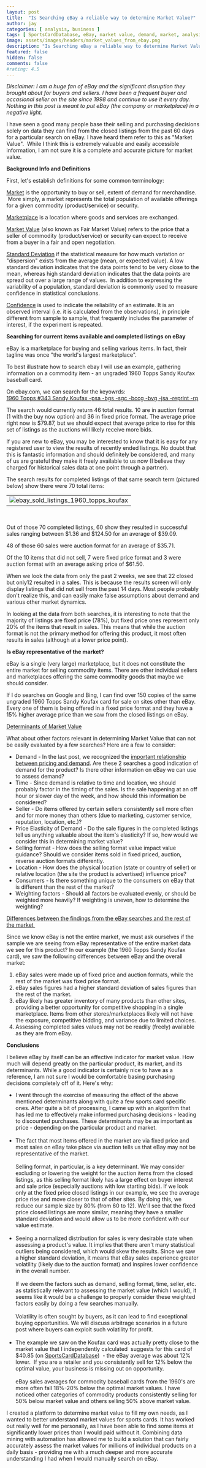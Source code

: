 ```yaml
---
layout: post
title:  "Is Searching eBay a reliable way to determine Market Value?"
author: jay
categories: [ analysis, business ]
tags: [ SportsCardDatabase, eBay, market value, demand, market, analysis ]
image: assets/images/headers/market_values_from_ebay.png
description: "Is Searching eBay a reliable way to determine Market Value?"
featured: false
hidden: false
comments: false
#rating: 4.5
---
```




<p><em>Disclaimer: I am a huge fan of eBay and the significant disruption they brought about for buyers and sellers. I have been a frequent buyer and occasional seller on the site since 1998 and continue to use it every day. Nothing in this post is meant to put eBay (the company or marketplace) in a negative light.</em></p>
<p>I have seen a good many people base their selling and purchasing decisions solely on data they can find from&nbsp;the closed listings from the past 60 days for a particular search on eBay. I have heard them refer to this as "Market Value". &nbsp;While I think this is extremely valuable and easily accessible information, I am not sure it is a complete and accurate picture for market value.</p>
<p><strong>Background Info and Definitions</strong></p>
<p>First, let's establish definitions for some common terminology:</p>
<p><span style="text-decoration: underline;">Market</span>&nbsp;is the opportunity to buy or sell, extent of demand for merchandise. &nbsp;More simply, a market represents the total population of available offerings for a given commodity (product/service) or security.</p>
<p><span style="text-decoration: underline;">Marketplace</span>&nbsp;is a location where goods and services are exchanged.&nbsp;</p>
<p><span style="text-decoration: underline;">Market Value</span>&nbsp;(also known as Fair Market Value) refers to the price that a seller of&nbsp;commodity (product/service) or security&nbsp;can expect to receive from a buyer in a fair and open negotiation.&nbsp;</p>
<p><span style="text-decoration: underline;">Standard Deviation</span>&nbsp;if the statistical measure for&nbsp;how much variation or "dispersion" exists from the average (mean, or expected value). A low standard deviation indicates that the data points tend to be very close to the mean, whereas high standard deviation indicates that the data points are spread out over a large range of values. &nbsp;In addition to expressing the variability of a population, standard deviation is commonly used to measure confidence in statistical conclusions.</p>
<p><span style="text-decoration: underline;">Confidence</span>&nbsp;is used to indicate the reliability of an estimate.&nbsp;It is an observed interval (i.e. it is calculated from the observations), in principle different from sample to sample, that frequently includes the parameter of interest, if the experiment is repeated.&nbsp;</p>
<p><strong>Searching for current items available and completed listings on eBay</strong></p>
<p>eBay is a marketplace for buying and selling various items. In fact, their tagline was once "the world's largest marketplace".</p>
<p>To best illustrate how to search ebay I will use an example, gathering information on a commodity item - an ungraded 1960 Topps Sandy Koufax baseball card.&nbsp;</p>
<p>On ebay.com, we can search for the keyowrds:<br /><a href="http://www.ebay.com/sch/i.html?_trksid=p5197.m570.l1313&amp;_nkw=1960+Topps+%23343+Sandy+Koufax+-psa+-bgs+-sgc+-bccg+-bvg+-jsa+-reprint+-rp&amp;_sacat=0" target="_blank">1960 Topps #343 Sandy Koufax -psa -bgs -sgc -bccg -bvg -jsa -reprint -rp</a></p>
<p>The search would currently return 46 total results. 10 are in auction format (1 with the buy now option) and 36 in fixed price format. The average price right now is $79.87, but we should expect that average price to rise for this set of listings as the auctions will likely receive more bids.</p>
<p>If you are new to eBay, you may be interested to know that it is easy for any registered user to view the results of recently ended listings.&nbsp;No doubt that this is fantastic information and should definitely be considered, and many of us are grateful they make it freely available to us now (I believe they charged for historical sales data at one point through a partner).</p>
<p>The search results for completed listings of that same search term (pictured below) show there were 70 total items:</p>
<table cellspacing="0" cellpadding="0">
<tbody>
<tr>
<td><img src="{{ site.baseurl }}/assets/images/ebay_sold_listings_1960_topps_koufax.gif" alt="ebay_sold_listings_1960_topps_koufax" /></td>
</tr>
</tbody>
</table>
<p>&nbsp;</p>
<p>Out of those 70 completed listings, 60 show they resulted in successful sales ranging between $1.36 and $124.50 for an average of $39.09.</p>
<p>48 of those 60 sales were auction format for an average of $35.71.</p>
<p>Of the 10 items that did not sell, 7 were fixed price format and 3 were auction format with an average asking price of $61.50.</p>
<p>When we look the data from only the past 2 weeks, we see that 22 closed but only12 resulted in a sales. This is because the results screen will only display listings that did not sell from the past 14 days. Most people probably don't realize this, and can easily make false assumptions about demand and various other market dynamics.</p>
<p>In looking at the data from both searches, it is interesting to note that the majority of listings are fixed price (78%), but fixed price ones represent only 20% of the items that result in sales. This means that while the auction format is not the primary method for offering this product, it most often results in sales (although at a lower price point).&nbsp;</p>
<p><span style="font-weight: bold;">Is eBay representative of the market?</span></p>
<p>eBay is a single (very large) marketplace, but it does not constitute the entire market for selling commodity items. There are other individual sellers and marketplaces offering the same commodity goods that maybe we should consider. &nbsp;</p>
<p>If I do searches on Google and Bing, I can find over 150 copies of the same ungraded 1960 Topps Sandy Koufax card for sale on sites other than eBay. Every one of them is being offered in a fixed price format and they have a 15% higher average price than we saw from the closed listings on eBay.&nbsp;</p>
<p><span style="text-decoration: underline;">Determinants of Market Value</span></p>
<p>What about other factors relevant in determining Market Value that can not be easily evaluated by a few searches? Here are a few to consider:</p>
<ul>
<li>Demand - In the last post, we recognized the&nbsp;<a href="/post/2012/08/20/Making-Sense-of-Demand-and-Pricing.aspx">important relationship between pricing and demand</a>. Are these 2 searches a good indication of demand for the product? Is there other information on eBay we can use to assess demand?&nbsp;</li>
<li>Time - Since demand is relative to time and location, we should probably factor in the timing of the sales. Is the sale happening at an off hour or slower day of the week, and how should this information be considered?</li>
<li>Seller - Do items offered by certain sellers consistently sell more often and for more money than others (due to marketing, customer service, reputation, location, etc.)?&nbsp;</li>
<li>Price Elasticity of Demand - Do the sale figures in the completed listings tell us anything valuable about the item's elasticity? If so, how would we consider this in determining market value?</li>
<li>Selling format - How does the selling format value impact value guidance? Should we consider items sold in fixed priced, auction, reverse auction formats differently.</li>
<li>Location - How does the physical location (state or country of seller) or relative location (the site the product is advertised) influence price?</li>
<li>Consumers - Is there something unique to the consumers on eBay that is different than the rest of the market? &nbsp;</li>
<li>Weighting factors - Should all factors be evaluated evenly, or should be weighted more heavily? If weighting is uneven, how to determine the weighting?</li>
</ul>
<p><span style="text-decoration: underline;">Differences between the findings from the eBay searches and the rest of the market&nbsp;</span></p>
<p>Since we know eBay is not the entire market, we must ask ourselves if the sample we are seeing from eBay representative of the entire market data we see for this product?&nbsp;In our example (the 1960 Topps Sandy Koufax card), we saw the following differences between eBay and the overall market:</p>
<ol>
<li>eBay sales were made up of fixed price and auction formats, while the rest of the market was fixed price format.</li>
<li>eBay sales figures had a higher standard deviation of sales figures than the rest of the market.&nbsp;</li>
<li>eBay likely has greater inventory of many products than other sites, providing a better opportunity for competitive shopping in a single marketplace. Items from other stores/marketplaces likely will not have the exposure, competitive bidding, and variance&nbsp;due to limited choices.</li>
<li>Assessing completed sales values may not be readily (freely) available as they are from eBay.</li>
</ol>
<p><strong>Conclusions</strong>&nbsp;</p>
<p>I believe eBay by itself can be an effective indicator for market value. How much will depend greatly on the particular product, its market, and its determinants. While a good indicator is certainly nice to have as a reference, I am not sure I would be comfortable basing purchasing decisions completely off of it. Here's why:</p>
<ul>
<li>I went through the exercise of measuring the effect of the above mentioned determinants along with quite a few sports card specific ones. After quite a bit of processing, I came up with an algorithm that has led me to effectively make informed purchasing decisions - leading to discounted purchases. These determinants may be as important as price - depending on the particular product and market.<br /><br /></li>
<li>The fact that most items offered in the market are via fixed price and most sales on eBay take place via auction tells us that eBay may not be representative of the market.<br /><br />Selling format, in particular, is a key determinant.&nbsp;We may consider excluding or lowering the weight for the auction items from the&nbsp;closed listings, as this selling format likely has a large effect on buyer interest and sale price (especially auctions with low starting bids). If we look only at the fixed price closed listings in our example, we see the average price rise and move closer to that of other sites. By doing this, we reduce our sample size by 80% (from 60 to 12). We'll see that the fixed price closed listings are more similar, meaning they have a smaller standard deviation and would allow us to be more confident with our value estimate.&nbsp;<br />&nbsp;</li>
<li>Seeing a normalized distribution for sales is very desirable state when assessing a product's value. It implies that there aren't many statistical outliers being considered, which would skew the results. Since we saw a higher standard deviation, it means that eBay sales experience greater volatility (likely due to the auction format) and inspires lower confidence in the overall number.<br /><br />If we deem the factors such as demand, selling format, time, seller, etc. as statistically relevant to assessing the market value (which I would), it seems like it would be a challenge to properly consider these weighted factors easily by doing a few searches manually.<br /><br />Volatility is often sought by buyers, as it can lead to find exceptional buying opportunities. We will discuss arbitrage scenarios in a future post where buyers can exploit such volatility for profit.<br />&nbsp;</li>
<li>The example we saw on the Koufax card was actually pretty close to the market value that I independently calculated&nbsp; suggests for this card of $40.85&nbsp;(on&nbsp;<a href="http://www.SportsCardDatabase.com" target="_blank">SportsCardDatabase</a>)&nbsp; - the eBay average was about 12% lower. &nbsp;If you are a retailer and you consistently sell for 12% below the optimal value, your business is missing out on opportunity.&nbsp;<br /><br />eBay sales averages for commodity baseball cards from the 1960's are more often fall 18%-20% below the optimal market values. I have noticed other categories of commodity products consistently selling for 50% below market value and others selling 50% above market value.</li>
</ul>
<div>I created a platform to determine market value to fill my own needs, as I wanted to better understand market values for sports cards. It has worked out really well for me personally, as I have been able to find some items at significantly lower prices than I would paid without it. Combining data mining with automation has allowed me to build a solution that can fairly accurately assess the market values for millions of individual products on a daily basis - providing me with a much deeper and more accurate understanding I had when I would manually search on eBay.</div>
 